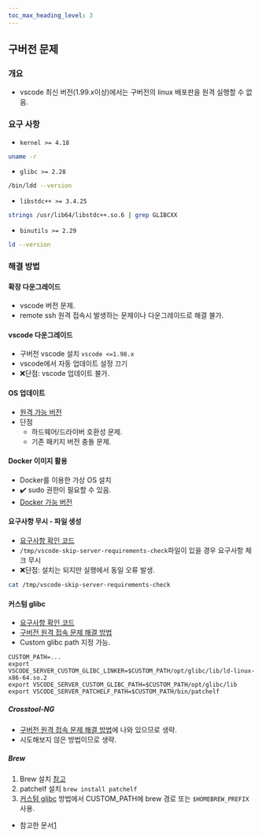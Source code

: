 ```yaml
---
toc_max_heading_level: 3
---
```

## 구버전 문제
### 개요
* vscode 최신 버전(1.99.x이상)에서는 구버전의 linux 배포판을 원격 실행할 수 없음.
### 요구 사항
* `kernel >= 4.18`
```sh
uname -r
```
* `glibc >= 2.28`
```sh
/bin/ldd --version
```
* `libstdc++ >= 3.4.25`
```sh
strings /usr/lib64/libstdc++.so.6 | grep GLIBCXX
```
* `binutils >= 2.29`
```sh
ld --version
```
### 해결 방법
#### 확장 다운그레이드
* vscode 버전 문제.
* remote ssh 원격 접속시 발생하는 문제이나 다운그레이드로 해결 불가.
#### vscode 다운그레이드
* 구버전 vscode 설치 `vscode <=1.98.x`
* vscode에서 자동 업데이트 설정 끄기
* :x:단점: vscode 업데이트 불가.
#### OS 업데이트
* [원격 가능 버전](https://code.visualstudio.com/docs/remote/linux#_remote-host-container-wsl-linux-prerequisites)
* 단점
    * 하드웨어/드라이버 호환성 문제.
    * 기존 패키지 버전 충돌 문제.
#### Docker 이미지 활용
* Docker를 이용한 가상 OS 설치
* :heavy_check_mark: sudo 권한이 필요할 수 있음.
* [Docker 가능 버전](https://code.visualstudio.com/docs/remote/linux#_tips-by-linux-distribution)
#### 요구사항 무시 - 파일 생성
* [요구사항 확인 코드](https://github.com/microsoft/vscode/blob/b2fa919272e135a3026b3529ca670148e9d04477/resources/server/bin/helpers/check-requirements-linux.sh#L20)
* `/tmp/vscode-skip-server-requirements-check`파일이 있을 경우 요구사항 체크 무시
* :x:단점: 설치는 되지만 실행에서 동일 오류 발생.
```sh
cat /tmp/vscode-skip-server-requirements-check
```
#### 커스텀 glibc
* [요구사항 확인 코드](https://github.com/microsoft/vscode/blob/b2fa919272e135a3026b3529ca670148e9d04477/resources/server/bin/helpers/check-requirements-linux.sh#L20)
* [구버전 원격 접속 문제 해결 방법](https://code.visualstudio.com/docs/remote/faq#_can-i-run-vs-code-server-on-older-linux-distributions)
* Custom glibc path 지정 가능.
```
CUSTOM_PATH=...
export VSCODE_SERVER_CUSTOM_GLIBC_LINKER=$CUSTOM_PATH/opt/glibc/lib/ld-linux-x86-64.so.2
export VSCODE_SERVER_CUSTOM_GLIBC_PATH=$CUSTOM_PATH/opt/glibc/lib
export VSCODE_SERVER_PATCHELF_PATH=$CUSTOM_PATH/bin/patchelf
```
##### Crosstool-NG
* [구버전 원격 접속 문제 해결 방법](https://code.visualstudio.com/docs/remote/faq#_can-i-run-vs-code-server-on-older-linux-distributions)에 나와 있으므로 생략.
* 시도해보지 않은 방법이므로 생략.
##### Brew
1. Brew 설치 [참고](../linux/brew.md)
1. patchelf 설치 `brew install patchelf`
1. [커스텀 glibc](#커스텀-glibc) 방법에서 CUSTOM_PATH에 brew 경로 또는 `$HOMEBREW_PREFIX` 사용.
* 참고한 문서[1](https://dev.to/subrata/connect-to-unsupported-older-linux-servers-with-vs-code-remote-ssh-using-custom-glibc-libstdc-m63)
